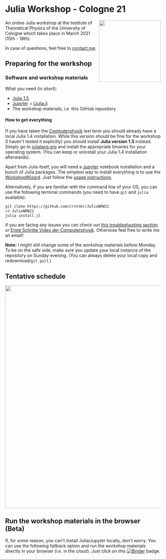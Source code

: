 # Julia Workshop - Cologne 21

<a href="https://github.com/crstnbr/JuliaCologne21/raw/master/orga/poster/JuliaCologne21_poster.pdf"><img align="right" src="https://github.com/crstnbr/JuliaCologne21/raw/master/orga/poster/JuliaCologne21_poster.png" width=200px></a>

An online Julia workshop at the Institute of Theoretical Physics of the University of Cologne which takes place in March 2021 (15th - 18th).

In case of questions, feel free to [contact me](http://github.com/crstnbr).

## Preparing for the workshop

### Software and workshop materials

What you need (in short):
  * [Julia 1.5](https://julialang.org/downloads/)
  * [Jupyter](https://jupyter.org) + [IJulia.jl](https://github.com/JuliaLang/IJulia.jl)
  * The workshop materials, i.e. this GitHub repository

#### How to get everything

If you have taken the [Computerphysik](http://www.thp.uni-koeln.de/trebst/Lectures/2020-CompPhys.shtml) last term you should already have a local Julia 1.4 installation. While this version *should* be fine for the workshop (I haven't tested it explicitly) you should install **Julia version 1.5** instead. Simply go to [julialang.org](https://julialang.org/downloads/) and install the appropriate binaries for your operating system. (You can keep or uninstall your Julia 1.4 installation afterwards).

Apart from Julia itself, you will need a [Jupyter](https://jupyter.org) notebook installation and a bunch of Julia packages. The simplest way to install everything is to use the [WorkshopWizard](https://crstnbr.github.io/WorkshopWizard.jl/dev/). Just follow the [usage instructions](https://crstnbr.github.io/WorkshopWizard.jl/dev/usage/#Getting-the-latest-workshop-1).

Alternatively, if you are familiar with the command line of your OS, you can use the following terminal commands (you need to have `git` and `julia` available):

```bash
git clone https://github.com/crstnbr/JuliaNRW21
cd JuliaNRW21
julia install.jl
```

If you are facing any issues you can check out [this troubleshooting section](https://crstnbr.github.io/WorkshopWizard.jl/dev/troubleshooting/) or [Erste Schritte Video der Computerphysik](https://vimeo.com/showcase/6910448/video/404279614). Otherwise feel free to write me an email!

**Note:** I might still change some of the workshop materials before Monday. To be on the safe side, make sure you update your local instance of the repository on Sunday evening. (You can always delete your local copy and redownload/`git pull`.)

## Tentative schedule

<a href="https://github.com/crstnbr/JuliaNRW21/raw/master/orga/schedule/schedule.pdf"><img src="https://github.com/crstnbr/JuliaNRW21/raw/master/orga/schedule/schedule.jpeg" width=720px></a>

## Run the workshop materials in the browser (Beta)

If, for some reason, you can't install Julia/Jupyter locally, don't worry. You can use the following fallback option and run the workshop materials directly in your  browser (i.e. in the cloud). Just click on this [![Binder](https://mybinder.org/badge_logo.svg)](https://mybinder.org/v2/gh/crstnbr/JuliaCologne21-binder/master?urlpath=git-pull%3Frepo%3Dhttps%253A%252F%252Fgithub.com%252Fcrstnbr%252FJuliaCologne21%26urlpath%3Dtree%252FJuliaCologne21%252F%26branch%3Dmaster) badge.
